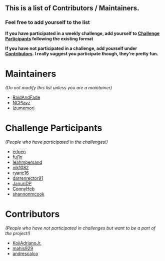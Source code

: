 ## This is a list of Contributors / Maintainers.

### Feel free to add yourself to the list
 **If you have participated in a weekly challenge, add yourself to [Challenge Participants](#challenge) following the existing format**

 **If you have not participated in a challenge, add yourself under [Contributors](#contributors). I really suggest you participate though, they're pretty fun.**

# Maintainers
*(Do not modify this list unless you are a maintainer)*
- [RaidAndFade](https://github.com/raidandfade)
- [NCPlayz](https://github.com/NCPlayz)
- [Izumemori](https://github.com/Izumemori)

# Challenge Participants
*(People who have participated in the challenges!)*
- [edpen](https://github.com/edpen)
- [fuj1n](https://github.com/fuj1n)
- [leahmpersand](https://github.com/leahmpersand)
- [nik1082](https://github.com/nik1082)
- [ryanc16](https://github.com/ryanc16)
- [darrenrector91](https://github.com/darrenrector91)
- [JanuriDP](https://github.com/JanuriDP)
- [ConnyHeb](https://github.com/ConnyHeb)
- [shannonmcook](https://github.com/shannonmcook)


# Contributors
*(People who have not participated in challenges but want to be a part of the project!)*
- [KojiAdrianoJr.](https://github.com/kojiadrianojr)
- [mahis929](https://github.com/mahis929)
- [andrescalco](https://github.com/andrescalco)

